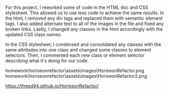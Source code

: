 For this project, I reworked some of code in the HTML doc and CSS stylesheet. This allowed us to use less code to achieve the same results. In the html, I removed any div tags and replaced them with semantic element tags. I also added alternate text to all of the images in the file and fixed any broken links. Lastly, I changed any classes in the html accordingly with the updated CSS class names. 

In the CSS stylesheet, I condensed and consolidated any classes with the same attributes into one class and changed some classes to element selectors. Then, I commented each new class or element selector describing what it's doing for our code. 

homework\horiseonrefactor\assets\images\HoriseonRefactor.png
homework\horiseonrefactor\assets\images\HoriseonRefactor2.png

https://tfreed94.github.io/HoriseonRefactor/